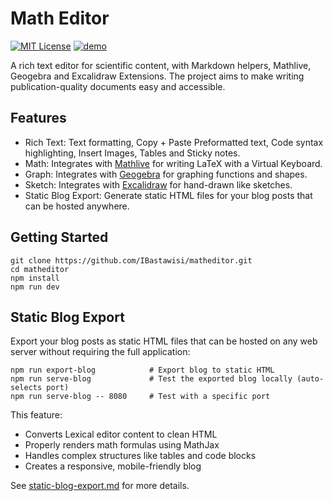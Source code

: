 # Math Editor

[![MIT License](https://img.shields.io/badge/license-MIT-blue.svg)](https://github.com/IBastawisi/math-editor/blob/master/LICENSE)
[![demo](https://img.shields.io/badge/live-demo-blue)](https://matheditor.ml/playground)

A rich text editor for scientific content, with Markdown helpers, Mathlive, Geogebra and Excalidraw Extensions.
The project aims to make writing publication-quality documents easy and accessible.

## Features

- Rich Text: Text formatting, Copy + Paste Preformatted text, Code syntax highlighting, Insert Images, Tables and Sticky notes.
- Math: Integrates with [Mathlive](https://cortexjs.io/mathlive) for writing LaTeX with a Virtual Keyboard.
- Graph: Integrates with [Geogebra](https://www.geogebra.org) for graphing functions and shapes.
- Sketch: Integrates with [Excalidraw](https://excalidraw.com/) for hand-drawn like sketches.
- Static Blog Export: Generate static HTML files for your blog posts that can be hosted anywhere.

## Getting Started

```
git clone https://github.com/IBastawisi/matheditor.git
cd matheditor
npm install
npm run dev
```

## Static Blog Export

Export your blog posts as static HTML files that can be hosted on any web server without requiring the full application:

```
npm run export-blog            # Export blog to static HTML
npm run serve-blog             # Test the exported blog locally (auto-selects port)
npm run serve-blog -- 8080     # Test with a specific port
```

This feature:
- Converts Lexical editor content to clean HTML
- Properly renders math formulas using MathJax
- Handles complex structures like tables and code blocks
- Creates a responsive, mobile-friendly blog

See [static-blog-export.md](docs/static-blog-export.md) for more details.